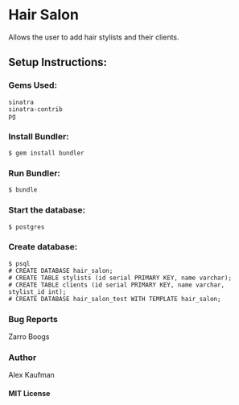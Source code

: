 # Hair Salon
Allows the user to add hair stylists and their clients.
## Setup Instructions:
### Gems Used:
```
sinatra
sinatra-contrib
pg
```
### Install Bundler:
```
$ gem install bundler
```
### Run Bundler:
```
$ bundle
```
### Start the database:
```
$ postgres
```
### Create database:
```
$ psql
# CREATE DATABASE hair_salon;
# CREATE TABLE stylists (id serial PRIMARY KEY, name varchar);
# CREATE TABLE clients (id serial PRIMARY KEY, name varchar, stylist_id int);
# CREATE DATABASE hair_salon_test WITH TEMPLATE hair_salon;
```
### Bug Reports
Zarro Boogs
### Author
Alex Kaufman
#### MIT License
